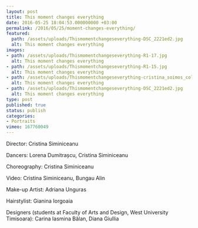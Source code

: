 ```yaml
---
layout: post
title: This moment changes everything
date: 2016-05-25 18:04:53.000000000 +03:00
permalink: /2016/05/25/moment-changes-everything/
featured:
  path: /assets/uploads/Thismomentchangeseverything-DSC_2221ed2.jpg
  alt: This moment changes everything
images:
- path: /assets/uploads/Thismomentchangeseverything-R1-17.jpg
  alt: This moment changes everything
- path: /assets/uploads/Thismomentchangeseverything-R1-15.jpg
  alt: This moment changes everything
- path: /assets/uploads/Thismomentchangeseverything-cristina_soimos_colaj_resize.jpg
  alt: This moment changes everything
- path: /assets/uploads/Thismomentchangeseverything-DSC_2221ed2.jpg
  alt: This moment changes everything
type: post
published: true
status: publish
categories:
- Portraits
vimeo: 167760049
---
```

Director: Cristina Siminiceanu

Dancers: Lorena Dumitrașcu, Cristina Siminiceanu

Choreography: Cristina Siminiceanu

Video: Cristina Siminiceanu, Bungau Alin

Make-up Artist: Adriana Unguras

Hairstylist: Gianina Iorgoaia

Designers (students at Faculty of Arts and Design, West University Timisoara): Carina Iasmina Bălan, Diana Giullia
